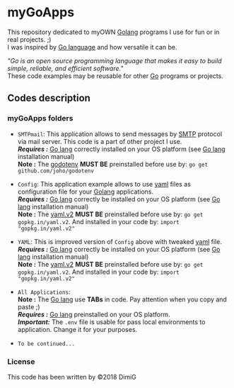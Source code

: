 myGoApps
========
This repository dedicated to myOWN [Golang][golang] programs I use for fun or in real projects. ;)  
I was inspired by [Go language][golang] and how versatile it can be.  

*"Go is an open source programming language that makes it easy to build simple, reliable, and efficient software."*  
These code examples may be reusable for other [Go][golang] programs or projects.  

Codes description
-----------------

### myGoApps folders

* `SMTPmail`: This application allows to send messages by [SMTP][smtp] protocol via mail server. This code is a part of other project I use.  
   ***Requires :*** [Go lang][golang] correctly installed on your OS platform (see [Go lang][golang] installation manual)  
   **Note :** The [godotenv][godotenv] **MUST BE** preinstalled before use by: `go get github.com/joho/godotenv`  

* `Config`: This application example allows to use [yaml][yaml] files as configuration file for your [Golang][golang] applications.  
   ***Requires :*** [Go lang][golang] correctly be installed on your OS platform (see [Go lang][golang] installation manual)  
   **Note :** The [yaml.v2][yamlv2] **MUST BE** preinstalled before use by: `go get gopkg.in/yaml.v2`. And installed in your code by: `import "gopkg.in/yaml.v2"`  

* `YAML`: This is improved version of `Config` above with tweaked [yaml][yaml] file.  
   ***Requires :*** [Go lang][golang] correctly be installed on your OS platform (see [Go lang][golang] installation manual)  
   **Note :** The [yaml.v2][yamlv2] **MUST BE** preinstalled before use by: `go get gopkg.in/yaml.v2`. And installed in your code by: `import "gopkg.in/yaml.v2"`  

* `All Applications`:  
   **Note :** The [Go lang][golang] use **TABs** in code. Pay attention when you copy and paste ;)  
   ***Requires :*** [Go lang][golang] preinstalled on your OS platform.  
   ***Important:*** The `.env` file is usable for pass local environments to application. Change it for your purposes.  

* `To be continued...`  

### License  

This code has been written by ©2018 DimiG  

[golang]:https://golang.org
[godotenv]:https://github.com/joho/godotenv
[smtp]:https://en.wikipedia.org/wiki/Simple_Mail_Transfer_Protocol
[yaml]:https://en.wikipedia.org/wiki/YAML
[yamlv2]:https://gopkg.in/yaml.v2
